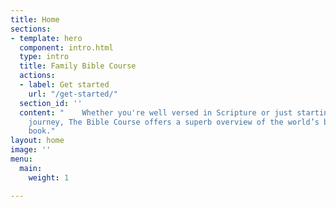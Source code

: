 ```yaml
---
title: Home
sections:
- template: hero
  component: intro.html
  type: intro
  title: Family Bible Course
  actions:
  - label: Get started
    url: "/get-started/"
  section_id: ''
  content: "    Whether you're well versed in Scripture or just starting out on the
    journey, The Bible Course offers a superb overview of the world’s best-selling
    book."
layout: home
image: ''
menu:
  main:
    weight: 1

---
```

